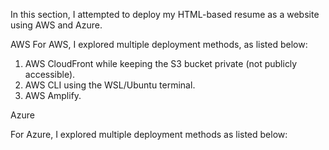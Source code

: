 In this section, I attempted to deploy my HTML-based resume as a website using AWS and Azure.

AWS
For AWS, I explored multiple deployment methods, as listed below:
1. AWS CloudFront while keeping the S3 bucket private (not publicly accessible).
2. AWS CLI using the WSL/Ubuntu terminal.
3. AWS Amplify.

Azure

For Azure, I explored multiple deployment methods as listed below:
